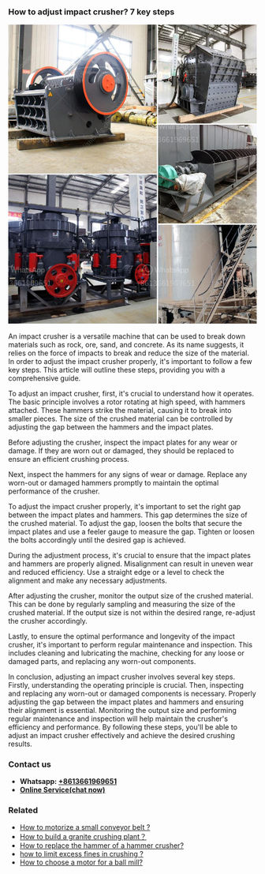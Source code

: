 <h3>How to adjust impact crusher? 7 key steps</h3><img src='1701745062.jpg' alt=''><p>An impact crusher is a versatile machine that can be used to break down materials such as rock, ore, sand, and concrete. As its name suggests, it relies on the force of impacts to break and reduce the size of the material. In order to adjust the impact crusher properly, it's important to follow a few key steps. This article will outline these steps, providing you with a comprehensive guide.</p><p>To adjust an impact crusher, first, it's crucial to understand how it operates. The basic principle involves a rotor rotating at high speed, with hammers attached. These hammers strike the material, causing it to break into smaller pieces. The size of the crushed material can be controlled by adjusting the gap between the hammers and the impact plates.</p><p>Before adjusting the crusher, inspect the impact plates for any wear or damage. If they are worn out or damaged, they should be replaced to ensure an efficient crushing process.</p><p>Next, inspect the hammers for any signs of wear or damage. Replace any worn-out or damaged hammers promptly to maintain the optimal performance of the crusher.</p><p>To adjust the impact crusher properly, it's important to set the right gap between the impact plates and hammers. This gap determines the size of the crushed material. To adjust the gap, loosen the bolts that secure the impact plates and use a feeler gauge to measure the gap. Tighten or loosen the bolts accordingly until the desired gap is achieved.</p><p>During the adjustment process, it's crucial to ensure that the impact plates and hammers are properly aligned. Misalignment can result in uneven wear and reduced efficiency. Use a straight edge or a level to check the alignment and make any necessary adjustments.</p><p>After adjusting the crusher, monitor the output size of the crushed material. This can be done by regularly sampling and measuring the size of the crushed material. If the output size is not within the desired range, re-adjust the crusher accordingly.</p><p>Lastly, to ensure the optimal performance and longevity of the impact crusher, it's important to perform regular maintenance and inspection. This includes cleaning and lubricating the machine, checking for any loose or damaged parts, and replacing any worn-out components.</p><p>In conclusion, adjusting an impact crusher involves several key steps. Firstly, understanding the operating principle is crucial. Then, inspecting and replacing any worn-out or damaged components is necessary. Properly adjusting the gap between the impact plates and hammers and ensuring their alignment is essential. Monitoring the output size and performing regular maintenance and inspection will help maintain the crusher's efficiency and performance. By following these steps, you'll be able to adjust an impact crusher effectively and achieve the desired crushing results.</p><h3>Contact us</h3><ul><li><strong>Whatsapp:&nbsp;<a href="https://wa.me/8613661969651">+8613661969651</a></strong></li><li><a href="https://swt.shibang-china.com/?git&amp;zhl&amp;How to adjust impact crusher 7 key steps"><strong>Online Service(chat now)</strong></a></li></ul><h3>Related</h3><ul><li><a href='How to motorize a small conveyor belt .md'>How to motorize a small conveyor belt ?</a></li><li><a href='How to build a granite crushing plant？.md'>How to build a granite crushing plant？</a></li><li><a href='How to replace the hammer of a hammer crusher.md'>How to replace the hammer of a hammer crusher?</a></li><li><a href='how to limit excess fines in crushing .md'>how to limit excess fines in crushing ?</a></li><li><a href='How to choose a motor for a ball mill.md'>How to choose a motor for a ball mill?</a></li></ul>